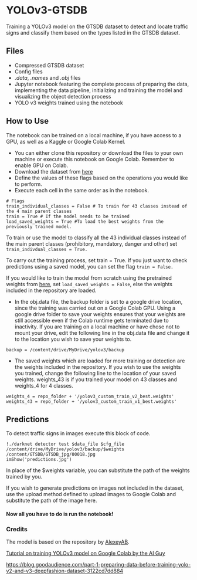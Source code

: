 # YOLOv3-GTSDB
Training a YOLOv3 model on the GTSDB dataset to detect and locate traffic signs and classify them based on the types listed in the GTSDB dataset.

## Files
* Compressed GTSDB dataset
* Config files
* *.data*, *.names* and *.obj* files
* Jupyter notebook featuring the complete process of preparing the data, implementing the data pipeline, initializing and training the model and visualizing the object detection process
* YOLO v3 weights trained using the notebook

## How to Use
The notebook can be trained on a local machine, if you have access to a GPU, as well as a Kaggle or Google Colab Kernel.

* You can either clone this repository or download the files to your own machine or execute this notebook on Google Colab. Remember to enable GPU on Colab.
* Download the dataset from [here](https://sid.erda.dk/public/archives/ff17dc924eba88d5d01a807357d6614c/FullIJCNN2013.zip)
* Define the values of these flags based on the operations you would like to perform.
* Execute each cell in the same order as in the notebook.
```
# Flags 
train_individual_classes = False # To train for 43 classes instead of the 4 main parent classes
train = True # If the model needs to be trained
load_saved_weights = True #To load the best weights from the previously trained model.
```
To train or use the model to classify all the 43 individual classes instead of the main parent classes (prohibitory, mandatory, danger and other) set ``train_indivdual_classes = True.``

To carry out the training process, set train = True. If you just want to check predictions using a saved model, you can set the flag `train = False.`

If you would like to train the model from scratch using the pretrained weights from [here](https://pjreddie.com/media/files/yolov3.weights), set `load_saved_weights = False`, else the weights included in the repository are loaded.

* In the obj.data file, the backup folder is set to a google drive location, since the training was carried out on a Google Colab GPU. Using a google drive folder to save your weights ensures that your weights are still accessible even if the Colab runtime gets terminated due to inactivity. If you are training on a local machine or have chose not to mount your drive, edit the following line in the obj.data file and change it to the location you wish to save your weights to.
```
backup = /content/drive/MyDrive/yolov3/backup
```

* The saved weights which are loaded for more training or detection are the weights included in the repository. If you wish to use the weights you trained, change the following line to the location of your saved weights. weights_43 is if you trained your model on 43 classes and weights_4 for 4 classes.
```
weights_4 = repo_folder + '/yolov3_custom_train_v2_best.weights'
weights_43 = repo_folder + '/yolov3_custom_train_v1_best.weights'
```

## Predictions
To detect traffic signs in images execute this block of code.
```
!./darknet detector test $data_file $cfg_file /content/drive/MyDrive/yolov3/backup/$weights /content/GTSDB/GTSDB_jpg/00018.jpg
imShow('predictions.jpg')
```
In place of the $weights variable, you can substitute the path of the weights trained by you.

If you wish to generate predictions on images not included in the dataset, use the upload method defined to upload images to Google Colab and substitute the path of the image here.

#### Now all you have to do is run the notebook!

### Credits
The model is based on the repository by [AlexeyAB](https://github.com/AlexeyAB/darknet).

[Tutorial on training YOLOv3 model on Google Colab by the AI Guy](https://colab.research.google.com/drive/1Mh2HP_Mfxoao6qNFbhfV3u28tG8jAVGk#scrollTo=k5SYWDPv7qG-)

https://blog.goodaudience.com/part-1-preparing-data-before-training-yolo-v2-and-v3-deepfashion-dataset-3122cd7dd884
